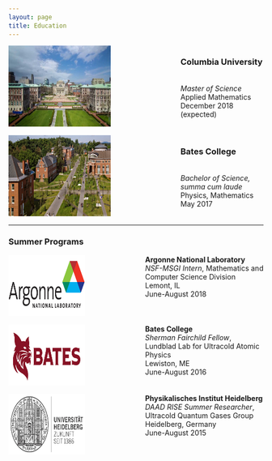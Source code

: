 ```yaml
---
layout: page
title: Education
---
```


<p> </p>


<div style="width: 100%; overflow: hidden;">
    <div style="width: 40%; float: left;"> <img src="/img/columbia_campus.jpg" width="320" height="160"> </div>
    <div style="margin-left: 340px;"> <h3>Columbia University</h3>  <br /> <i>Master of Science</i><br /> Applied Mathematics <br />December 2018 (expected) </div>
</div>

<p> </p>

<div style="width: 100%; overflow: hidden;">
    <div style="width: 40%; float: left;"> <img src="/img/bates_campus.jpg" width="320" height="160"> </div>
    <div style="margin-left: 340px;"> <h3>Bates College </h3> <br /> <i>Bachelor of Science, summa cum laude</i> <br /> Physics, Mathematics <br /> May 2017 </div>
</div>

___

### Summer Programs

<p> </p>

<div style="width: 100%; overflow: hidden;">
    <div style="width: 30%; float: left;"> <img src="/img/argonne_lab.png" width="240" height="120"> </div>
    <div style="margin-left: 270px;"> <b>Argonne National Laboratory </b> <br /> <i>NSF-MSGI Intern</i>, Mathematics and Computer Science Division <br /> Lemont, IL <br />June-August 2018 </div>
</div>

<p> </p>

<div style="width: 100%; overflow: hidden;">
    <div style="width: 30%; float: left;"> <img src="/img/bates_logo.png" width="240" height="120"> </div>
    <div style="margin-left: 270px;"> <b>Bates College </b> <br /> <i>Sherman Fairchild Fellow</i>, Lundblad Lab for Ultracold Atomic Physics <br /> Lewiston, ME <br />June-August 2016 </div>
</div>

<p> </p>

<div style="width: 100%; overflow: hidden;">
    <div style="width: 30%; float: left;"> <img src="/img/heidelberg_uni.png" width="240" height="120"> </div>
    <div style="margin-left: 270px;"> <b>Physikalisches Institut Heidelberg</b> <br /><i>DAAD RISE Summer Researcher</i>, Ultracold Quantum Gases Group <br /> Heidelberg, Germany <br />June-August 2015 </div>
</div>
